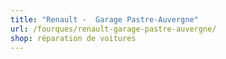 ```yaml
---
title: "Renault -  Garage Pastre-Auvergne"
url: /fourques/renault-garage-pastre-auvergne/
shop: réparation de voitures
---
```

